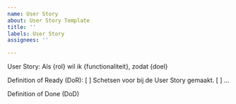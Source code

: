 ```yaml
---
name: User Story
about: User Story Template
title: ''
labels: User Story
assignees: ''

---
```


User Story:
Als {rol} wil ik {functionaliteit}, zodat {doel}

Definition of Ready (DoR):
[ ] Schetsen voor bij de User Story gemaakt.
[ ] ...

Definition of Done (DoD)
